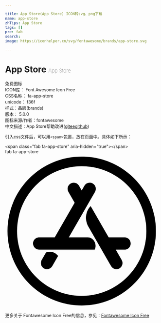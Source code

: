 ```yaml
---

title: App Store(App Store) ICON转svg、png下载
name: app-store
zhTips: App Store
tags: []
pre: fab
search: 
image: https://iconhelper.cn/svg/fontawesome/brands/app-store.svg

---
```


# App Store  <small style="font-size: 60%;font-weight: 100">App Store</small>


<div class="detail-page">
<p>
<span><span class="badge-success badge">免费图标</span> </span>
<br/>
<span>
ICON库：
<span class="badge-secondary badge">Font Awesome Icon Free</span> 
</span>
<br/>
<span>
CSS名称：
<span class="badge-secondary badge">fa-app-store</span> 
</span>
<br/>
<span>
unicode：
<span class="badge-secondary badge">f36f</span> 
<copy-btn content='f36f' btn-title=""></copy-btn>
<copy-btn :content='String.fromCodePoint(parseInt("f36f", 16))' btn-title="复制U"></copy-btn>
</span><br/><span>样式：<span class="badge-light badge">品牌(brands)</span></span>
<br/>
<span>
版本：
<span class="badge-secondary badge">5.0.0</span> 
</span>
<br/>
<span>图标来源/作者：<span class="badge-light badge">fontawesome</span></span> 
<br/>
<span class="zh-detail">中文描述：<span class="badge-primary badge">App Store</span><span class="help-link"><span>帮助改进</span>(<a href="https://gitee.com/liuwave/icon-helper/edit/master/json/fontawesome/brands/app-store.json" target="_blank" rel="noopener noreferrer">gitee</a><a href="https://github.com/liuwave/icon-helper/edit/master/json/fontawesome/brands/app-store.json" target="_blank" rel="noopener noreferrer">github</a></span>)</span><br/>
</p>
</div>
<div class="alert alert-dark">
  <i class="fab fa-app-store fa-xs"></i>
  <i class="fab fa-app-store fa-sm"></i>
  <i class="fab fa-app-store fa-lg"></i>
  <i class="fab fa-app-store fa-2x"></i>
  <i class="fab fa-app-store fa-3x"></i>
  <i class="fab fa-app-store fa-5x"></i>
  <i class="fab fa-app-store fa-7x"></i>
</div>
<div>
  <p>引入css文件后，可以用<code>&lt;span&gt;</code>包裹，放在页面中。具体如下所示：    
  </p>
  <div class="alert alert-primary" style="font-size: 14px">
    &lt;span class="fab fa-app-store" aria-hidden="true"&gt;&lt;/span&gt;
    <copy-btn content='<span class="fab fa-app-store" aria-hidden="true"></span>'></copy-btn>
  </div>
  <div class="alert alert-secondary">
    <i class="fab fa-app-store"
    style="font-size: 24px"
    aria-hidden="true"></i> fab fa-app-store
    <copy-btn content="fab fa-app-store" btn-title="复制图标名称"></copy-btn>
  </div>
</div>
<div id="svg" class="svg-wrap">
<svg xmlns="http://www.w3.org/2000/svg" viewBox="0 0 512 512"><path d="M255.9 120.9l9.1-15.7c5.6-9.8 18.1-13.1 27.9-7.5 9.8 5.6 13.1 18.1 7.5 27.9l-87.5 151.5h63.3c20.5 0 32 24.1 23.1 40.8H113.8c-11.3 0-20.4-9.1-20.4-20.4 0-11.3 9.1-20.4 20.4-20.4h52l66.6-115.4-20.8-36.1c-5.6-9.8-2.3-22.2 7.5-27.9 9.8-5.6 22.2-2.3 27.9 7.5l8.9 15.7zm-78.7 218l-19.6 34c-5.6 9.8-18.1 13.1-27.9 7.5-9.8-5.6-13.1-18.1-7.5-27.9l14.6-25.2c16.4-5.1 29.8-1.2 40.4 11.6zm168.9-61.7h53.1c11.3 0 20.4 9.1 20.4 20.4 0 11.3-9.1 20.4-20.4 20.4h-29.5l19.9 34.5c5.6 9.8 2.3 22.2-7.5 27.9-9.8 5.6-22.2 2.3-27.9-7.5-33.5-58.1-58.7-101.6-75.4-130.6-17.1-29.5-4.9-59.1 7.2-69.1 13.4 23 33.4 57.7 60.1 104zM256 8C119 8 8 119 8 256s111 248 248 248 248-111 248-248S393 8 256 8zm216 248c0 118.7-96.1 216-216 216-118.7 0-216-96.1-216-216 0-118.7 96.1-216 216-216 118.7 0 216 96.1 216 216z"/></svg>
</div>
<detail full-name='fa-app-store'></detail>

<Vssue title="关于“App Store”的评论" />
    
<div><p>更多关于  Fontawesome Icon Free的信息，参见：<a target="_blank" href="https://iconhelper.cn/fontawesome.html">Fontawesome Icon Free</a>
</p></div>
